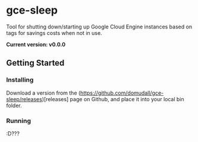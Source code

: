 # gce-sleep

Tool for shutting down/starting up Google Cloud Engine instances based on tags for savings costs when not in use.

**Current version: v0.0.0**

## Getting Started

### Installing

Download a version from the (https://github.com/domudall/gce-sleep/releases)[releases] page on Github, and place it into your local bin folder.

### Running

:D???

